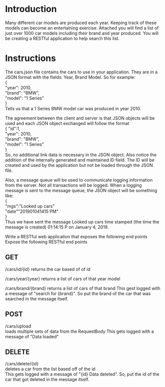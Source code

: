 # Introduction

Many different car models are produced each year. Keeping track of these models can become an entertaining exercise. Attached you will find a list of just over 1000 car models including their brand and year produced. You will be creating a RESTful application to help search this list.

# Instructions

The cars.json file contains the cars to use in your application. They are in a JSON format with the fields: Year, Brand Model. So for example:  
{  
    "year": 2010,  
    "brand": "BMW",  
    "model": "1 Series"  
}  
Tells us that a 1 Series BMW model car was produced in year 2010.

The agreement between the client and server is that JSON objects will be used and each JSON object exchanged will follow the format   
{   "id":1,  
    "year": 2010,    
    "brand": "BMW",    
    "model": "1 Series"    
}  
So, no additional link data is necessary in the JSON object. Also notice the addition of the internally generated and maintained ID field. The ID will be created and used by the application but not be loaded through the JSON file.

Also, a message queue will be used to communicate logging information from the server. Not all transactions will be logged. When a logging message is sent to the message queue, the JSON object will be something like:  
{  
    "mgs":"Looked up cars"  
    "date""201901041415 PM"  
}  
Thus we have sent the message Looked up cars time stamped (the time the message is created) 01:14:15 P on January 4, 2019.

Write a RESTful web application that exposes the following end points
Expose the following RESTful end points
## GET
/cars/id/{id}
returns the car based of of id

/cars/year/{year}
returns a list of cars of that year model

/cars/brand/{brand}
returns a list of cars of that brand
This gest logged with a message of "search for {brand}". So put the brand of the car that was searched in the message itself.

## POST
/cars/upload  
loads multiple sets of data from the RequestBody
This gets logged with a message of "Data loaded"

## DELETE
/cars/delete/{id}  
deletes a car from the list based off of the id  
This gets logged with a message of "{id} Data deleted". So, put the id of the car that got deleted in the message itself.
